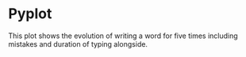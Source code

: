 # Pyplot
This plot shows the evolution of writing a word for five times including mistakes and duration of typing alongside.
